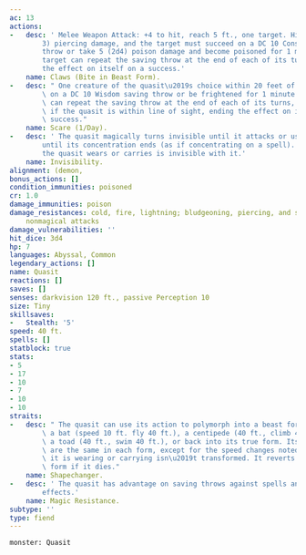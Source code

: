 ```yaml
---
ac: 13
actions:
-   desc: ' Melee Weapon Attack: +4 to hit, reach 5 ft., one target. Hit: 5 (1d4 +
        3) piercing damage, and the target must succeed on a DC 10 Constitution saving
        throw or take 5 (2d4) poison damage and become poisoned for 1 minute. The
        target can repeat the saving throw at the end of each of its turns, ending
        the effect on itself on a success.'
    name: Claws (Bite in Beast Form).
-   desc: " One creature of the quasit\u2019s choice within 20 feet of it must succeed\
        \ on a DC 10 Wisdom saving throw or be frightened for 1 minute. The target\
        \ can repeat the saving throw at the end of each of its turns, with disadvantage\
        \ if the quasit is within line of sight, ending the effect on itself on a\
        \ success."
    name: Scare (1/Day).
-   desc: ' The quasit magically turns invisible until it attacks or uses Scare, or
        until its concentration ends (as if concentrating on a spell). Any equipment
        the quasit wears or carries is invisible with it.'
    name: Invisibility.
alignment: (demon,
bonus_actions: []
condition_immunities: poisoned
cr: 1.0
damage_immunities: poison
damage_resistances: cold, fire, lightning; bludgeoning, piercing, and slashing from
    nonmagical attacks
damage_vulnerabilities: ''
hit_dice: 3d4
hp: 7
languages: Abyssal, Common
legendary_actions: []
name: Quasit
reactions: []
saves: []
senses: darkvision 120 ft., passive Perception 10
size: Tiny
skillsaves:
-   Stealth: '5'
speed: 40 ft.
spells: []
statblock: true
stats:
- 5
- 17
- 10
- 7
- 10
- 10
straits:
-   desc: " The quasit can use its action to polymorph into a beast form that resembles\
        \ a bat (speed 10 ft. fly 40 ft.), a centipede (40 ft., climb 40 ft.), or\
        \ a toad (40 ft., swim 40 ft.), or back into its true form. Its statistics\
        \ are the same in each form, except for the speed changes noted. Any equipment\
        \ it is wearing or carrying isn\u2019t transformed. It reverts to its true\
        \ form if it dies."
    name: Shapechanger.
-   desc: ' The quasit has advantage on saving throws against spells and other magical
        effects.'
    name: Magic Resistance.
subtype: ''
type: fiend
---
```

```statblock
monster: Quasit
```